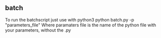 ## batch
To run the batchscript just use with python3 python batch.py -p "parameters_file" 
Where paramaters file is the name of the python file with your parameters, without the .py
